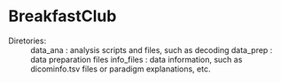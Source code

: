 # BreakfastClub
  
<dl>
    <dt>Diretories:</dt>   
    <dd>data_ana    : analysis scripts and files, such as decoding</t>     
        data_prep   : data preparation files  
        info_files  : data information, such as dicominfo.tsv files or paradigm explanations, etc.</dd>  
</dl>
